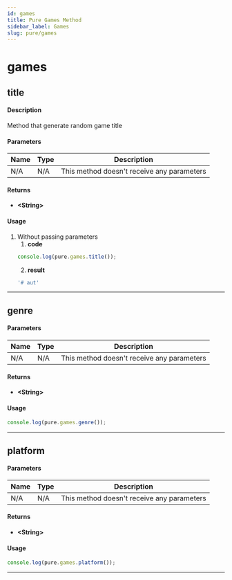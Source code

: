```yaml
---
id: games
title: Pure Games Method
sidebar_label: Games
slug: pure/games
---
```


# games

## title

#### Description
Method that generate random game title
#### Parameters
| Name          | Type          | Description                                |
| ------------- | ------------- | ------------------------------------------ |
| N/A           | N/A           | This method doesn't receive any parameters |
#### Returns
- **<String\>**
#### Usage
1. Without passing parameters
    1. **code**
    ```js
    console.log(pure.games.title());
    ```
    2. **result**
    ```js
    '# aut'
    ```

------------------------------------------------------------------------------

## genre

#### Parameters
| Name          | Type          | Description                                |
| ------------- | ------------- | ------------------------------------------ |
| N/A           | N/A           | This method doesn't receive any parameters |
#### Returns
- **<String\>**
#### Usage
```js
console.log(pure.games.genre());
```

------------------------------------------------------------------------------

## platform

#### Parameters
| Name          | Type          | Description                                |
| ------------- | ------------- | ------------------------------------------ |
| N/A           | N/A           | This method doesn't receive any parameters |
#### Returns
- **<String\>**
#### Usage
```js
console.log(pure.games.platform());
```

------------------------------------------------------------------------------
